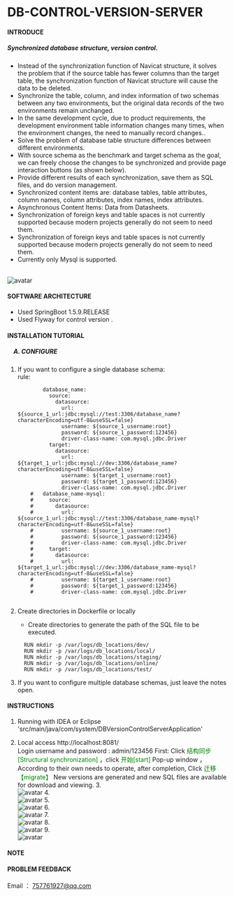 # DB-CONTROL-VERSION-SERVER
#### INTRODUCE
##### Synchronized database structure, version control.
- Instead of the synchronization function of Navicat structure, it solves the problem that if the source table has fewer columns than the target table, the synchronization function of Navicat structure will cause the data to be deleted.<br/>
- Synchronize the table, column, and index information of two schemas between any two environments, but the original data records of the two environments remain unchanged.<br/>
- In the same development cycle, due to product requirements, the development environment table information changes many times, when the environment changes, the need to manually record changes..<br/>
- Solve the problem of database table structure differences between different environments.<br/>
- With source schema as the benchmark and target schema as the goal, we can freely choose the changes to be synchronized and provide page interaction buttons (as shown below).<br/>
- Provide different results of each synchronization, save them as SQL files, and do version management.<br/>
- Synchronized content items are: database tables, table attributes, column names, column attributes, index names, index attributes.<br/>
- Asynchronous Content Items: Data from Datasheets.<br/>
- Synchronization of foreign keys and table spaces is not currently supported because modern projects generally do not seem to need them.<br/>
- Synchronization of foreign keys and table spaces is not currently supported because modern projects generally do not seem to need them.<br/>
- Currently only Mysql is supported.<br/>

<br/>![avatar](./src/desc-images/a.png)
#### SOFTWARE ARCHITECTURE
- Used SpringBoot 1.5.9.RELEASE
- Used Flyway for control version . 


#### INSTALLATION TUTORIAL

##### &emsp;A. CONFIGURE
   1. If you want to configure a single database schema: <br/>
       rule:  
    
       ```  name_spaces:
               database_name:
                 source:
                   datasource:
                     url: ${source_1_url:jdbc:mysql://test:3306/database_name?characterEncoding=utf-8&useSSL=false}
                     username: ${source_1_username:root}
                     password: ${source_1_password:123456}
                     driver-class-name: com.mysql.jdbc.Driver
                 target:
                   datasource:
                     url: ${target_1_url:jdbc:mysql://dev:3306/database_name?characterEncoding=utf-8&useSSL=false}
                     username: ${target_1_username:root}
                     password: ${target_1_password:123456}
                     driver-class-name: com.mysql.jdbc.Driver
           #   database_name-mysql:
           #     source:
           #       datasource:
           #         url: ${source_1_url:jdbc:mysql://test:3306/database_name-mysql?characterEncoding=utf-8&useSSL=false}
           #         username: ${source_1_username:root}
           #         password: ${source_1_password:123456}
           #         driver-class-name: com.mysql.jdbc.Driver
           #     target:
           #       datasource:
           #         url: ${target_1_url:jdbc:mysql://dev:3306/database_name-mysql?characterEncoding=utf-8&useSSL=false}
           #         username: ${target_1_username:root}
           #         password: ${target_1_password:123456}
           #         driver-class-name: com.mysql.jdbc.Driver
        
        ```
    
   2. Create directories in Dockerfile or locally 
   
        - Create directories to generate the path of the SQL file to be executed.
        ```springdataql
          RUN mkdir -p /var/logs/db_locations/dev/
          RUN mkdir -p /var/logs/db_locations/local/
          RUN mkdir -p /var/logs/db_locations/staging/
          RUN mkdir -p /var/logs/db_locations/online/
          RUN mkdir -p /var/logs/db_locations/test/
        ```
        
2. If you want to configure multiple database schemas, just leave the notes open.


#### INSTRUCTIONS

1. Running with IDEA or Eclipse 'src/main/java/com/system/DBVersionControlServerApplication' <br/>
   
2. Local access http://localhost:8081/<br/>
   Login username and password : admin/123456
   First: Click <font color=#008000 >结构同步[Structural synchronization]</font>   ，click <font color=#008000 >开始[start]</font>  Pop-up window ，According to their own needs to operate, after completion, Click <font color=#008000 >迁移【migrate】</font>
   New versions are generated and new SQL files are available for download and viewing. 
3.<br/>![avatar](./src/desc-images/a.png)
4.<br/>![avatar](./src/desc-images/b.png)
5.<br/>![avatar](./src/desc-images/c.png)
6.<br/>![avatar](./src/desc-images/d.png)
7.<br/>![avatar](./src/desc-images/e.png)
8.<br/>![avatar](./src/desc-images/f.png)
9.<br/>![avatar](./src/desc-images/g.png)

#### NOTE

#### PROBLEM FEEDBACK
 Email ： 757761927@qq.com 
